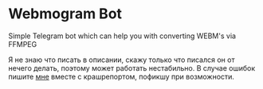 # Webmogram Bot
Simple Telegram bot which can help you with converting WEBM's via FFMPEG

Я не знаю что писать в описании, скажу только что писался он от нечего делать, поэтому может работать нестабильно. В случае ошибок пишите [мне](tg://resolve?domain=hatkidchan) вместе с крашрепортом, пофикшу при возможности.

